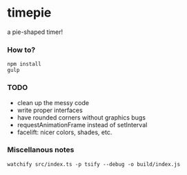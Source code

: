 timepie
=======

a pie-shaped timer!

### How to?

```
npm install
gulp
```

### TODO

- clean up the messy code
- write proper interfaces
- have rounded corners without graphics bugs
- requestAnimationFrame instead of setInterval
- facelift: nicer colors, shades, etc.

### Miscellanous notes

```watchify src/index.ts -p tsify --debug -o build/index.js```
